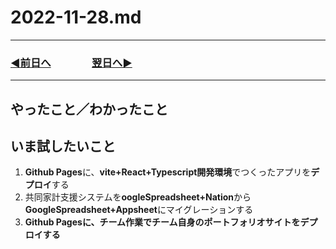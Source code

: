 # 2022-11-28.md

---
### [◀️前日へ](https://github.com/yuasys/chatty-journal/blob/main/2022/11/2022-11-27.md)&emsp;&emsp;&emsp;&emsp;[翌日へ▶️](https://github.com/yuasys/chatty-journal/blob/main/2022/11/2022-11-29.md)
---

## やったこと／わかったこと

## いま試したいこと

1. <b>Github Pages</b>に、<b>vite+React+Typescript開発環境</b>でつくったアプリを<b>デプロイ</b>する
2. 共同家計支援システムを**oogleSpreadsheet+Nation**から**GoogleSpreadsheet+Appsheet**にマイグレーションする
3. <b>Github Pagesに、チーム作業でチーム自身のポートフォリオサイトをデプロイする</b>
